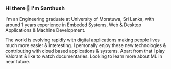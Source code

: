 ### Hi there 👋 I'm Santhush

I'm an Engineering graduate at University of Moratuwa, Sri Lanka, with around 1 years experience in Embeded Systems, Web & Desktop Applications & Machine Development.

The world is evolving rapidly with digital applications making people lives much more easier & interesting. I personally enjoy these new technologies & contributing with cloud based applications & systems. Apart from that I play Valorant & like to watch documentaries. Looking to learn more about ML in near future.  
